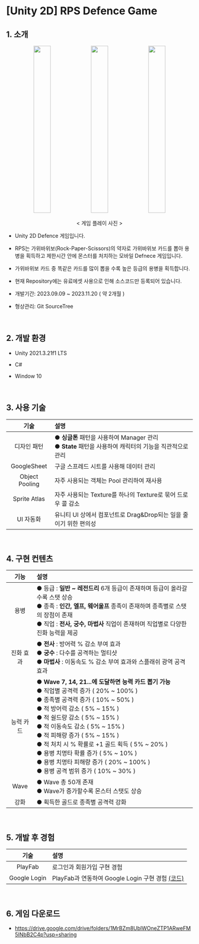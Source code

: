 # [Unity 2D] RPS Defence Game
## 1. 소개

<div align="center">

  <img src="https://github.com/LHuHyeon/LHuHyeon.github.io/assets/110723307/09e4606a-c51b-42d8-b2ab-04dc2c243251" width="30%" height="450"/>
  <img src="https://github.com/LHuHyeon/LHuHyeon.github.io/assets/110723307/3fcad092-fd95-4c08-87ac-b6498a395df0" width="30%" height="450"/>
  <img src="https://github.com/LHuHyeon/LHuHyeon.github.io/assets/110723307/10c9c32b-8836-4e31-b709-29fe7f108f78" width="30%" height="450"/>

  < 게임 플레이 사진 >

</div>

+ Unity 2D Defence 게임입니다.

+ RPS는 가위바위보(Rock-Paper-Scissors)의 약자로 가위바위보 카드를 뽑아 용병을 획득하고 제한시간 안에 몬스터를 처치하는 모바일 Defnece 게임입니다.

+ 가위바위보 카드 중 똑같은 카드를 많이 뽑을 수록 높은 등급의 용병을 획득합니다.

+ 현재 Repository에는 유료에셋 사용으로 인해 소스코드만 등록되어 있습니다.

+ 개발기간: 2023.09.09 ~ 2023.11.20 ( 약 2개월 )

+ 형상관리: Git SourceTree

<br>

## 2. 개발 환경
+ Unity 2021.3.21f1 LTS

+ C#

+ Window 10

<br>

## 3. 사용 기술
| 기술 | 설명 |
|:---:|:---|
| 디자인 패턴 | ● **싱글톤** 패턴을 사용하여 Manager 관리 <br> ● **State** 패턴을 사용하여 캐릭터의 기능을 직관적으로 관리 |
| GoogleSheet | 구글 스프레드 시트를 사용해 데이터 관리 |
| Object Pooling | 자주 사용되는 객체는 Pool 관리하여 재사용 |
| Sprite Atlas | 자주 사용되는 Texture를 하나의 Texture로 묶어 드로우 콜 감소 |
| UI 자동화 | 유니티 UI 상에서 컴포넌트로 Drag&Drop되는 일을 줄이기 위한 편의성 |

<br>

## 4. 구현 컨텐츠
| 기능 | 설명 |
|:---:|:---|
| 용병 | ● 등급 : **일반 ~ 레전드리** 6개 등급이 존재하며 등급이 올라갈 수록 스탯 상승 <br> ● 종족 : **인간, 엘프, 웨어울프** 종족이 존재하며 종족별로 스탯의 장점이 존재 <br> ● 직업 : **전사, 궁수, 마법사** 직업이 존재하며 직업별로 다양한 진화 능력을 제공 |
| 진화 효과 | ● **전사** : 방어력 % 감소 부여 효과 <br> ● **궁수** : 다수를 공격하는 멀티샷 <br> ● **마법사** : 이동속도 % 감소 부여 효과와 스플래쉬 광역 공격 효과 |
| 능력 카드 | ● **Wave 7, 14, 21...에 도달하면 능력 카드 뽑기 가능** <br> ● 직업별 공격력 증가 ( 20% ~ 100% ) <br> ● 종족별 공격력 증가 ( 10% ~ 50% ) <br> ● 적 방어력 감소 ( 5% ~ 15% ) <br> ● 적 쉴드량 감소 ( 5% ~ 15% ) <br> ●  적 이동속도 감소 ( 5% ~ 15% ) <br> ● 적 피해량 증가 ( 5% ~ 15% ) <br> ● 적 처치 시 % 확률로 +1 골드 획득 ( 5% ~ 20% ) <br> ● 용병 치명타 확률 증가 ( 5% ~ 10% ) <br> ● 용병 치명타 피해량 증가 ( 20% ~ 100% ) <br> ● 용병 공격 범위 증가 ( 10% ~ 30% ) |
| Wave | ● Wave 총 50개 존재 <br> ● Wave가 증가할수록 몬스터 스탯도 상승 |
| 강화 | ● 획득한 골드로 종족별 공격력 강화 |

<br>

## 5. 개발 후 경험
| 기술 | 설명 |
|:---:|:---|
| PlayFab | 로그인과 회원가입 구현 경험 |
| Google Login | PlayFab과 연동하여 Google Login 구현 경험 [(코드)](https://github.com/LHuHyeon/Unity2D_RPS_Defence_Game/blob/main/Scripts/Manager/PlayFabManager.cs) |

<br>

## 6. 게임 다운로드
+ https://drive.google.com/drive/folders/1MrBZm8UblWOneZTP1ARweFM5INbB2C4p?usp=sharing

